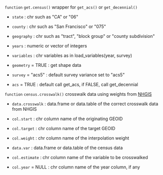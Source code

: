 `function` `get.census()` wrapper for `get_acs()` or `get_decennial()`

-   `state` : chr such as "CA" or "06"

-   `county` : chr such as "San Francisco" or "075"

-   `geography` : chr such as "tract", "block group" or "county subdivision"

-   `years` : numeric or vector of integers

-   `variables` : chr variables as in load_variables(year, survey)

-   `geometry` = TRUE : get shape data

-   `survey` = "acs5" : default survey variance set to "acs5"

-   `acs` = TRUE : default call get_acs, if FALSE, call get_decennial

`function` `census.crosswalk()` crosswalk data using weights from [NHGIS](https://www.nhgis.org/geographic-crosswalks)

-   `data.crosswalk` : data.frame or data.table of the correct crosswalk data from NHGIS

-   `col.start` : chr column name of the originating GEOID

-   `col.target` : chr column name of the target GEOID

-   `col.weight` : chr column name of the interpolation weight

-   `data.var` : data.frame or data.table of the census data

-   `col.estimate` : chr column name of the variable to be crosswalked

-   `col.year` = NULL : chr column name of the year column, if any
